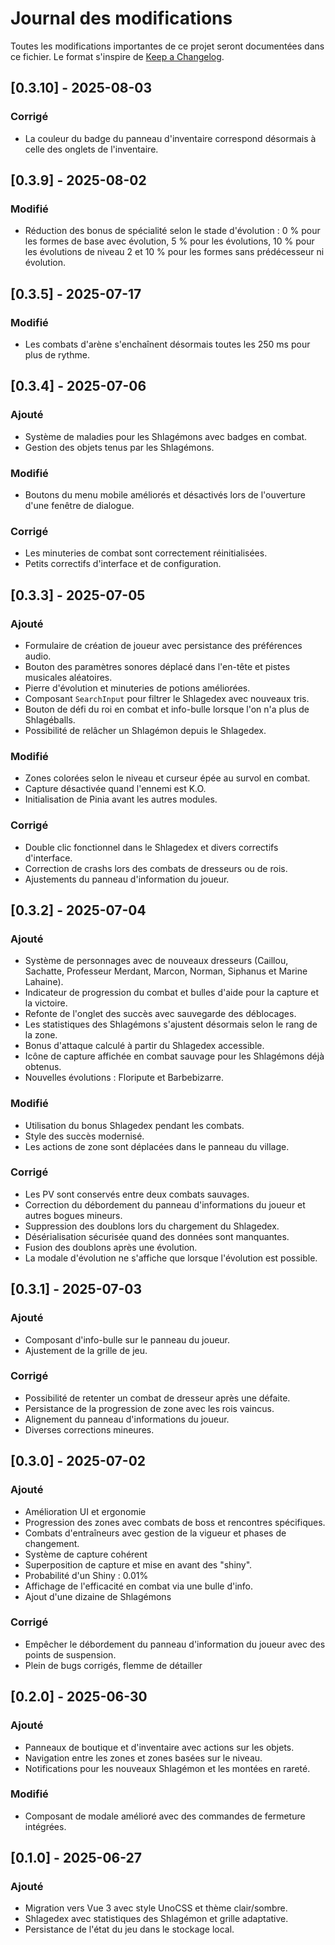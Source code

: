 # Journal des modifications

Toutes les modifications importantes de ce projet seront documentées dans ce fichier.
Le format s'inspire de [Keep a Changelog](https://keepachangelog.com/fr/1.0.0/).

## [0.3.10] - 2025-08-03

### Corrigé

- La couleur du badge du panneau d'inventaire correspond désormais à celle des onglets de l'inventaire.

## [0.3.9] - 2025-08-02

### Modifié

- Réduction des bonus de spécialité selon le stade d'évolution : 0 % pour les formes de base avec évolution, 5 % pour les évolutions, 10 % pour les évolutions de niveau 2 et 10 % pour les formes sans prédécesseur ni évolution.

## [0.3.5] - 2025-07-17

### Modifié

- Les combats d'arène s'enchaînent désormais toutes les 250 ms pour plus de rythme.

## [0.3.4] - 2025-07-06

### Ajouté

- Système de maladies pour les Shlagémons avec badges en combat.
- Gestion des objets tenus par les Shlagémons.

### Modifié

- Boutons du menu mobile améliorés et désactivés lors de l'ouverture d'une fenêtre de dialogue.

### Corrigé

- Les minuteries de combat sont correctement réinitialisées.
- Petits correctifs d'interface et de configuration.

## [0.3.3] - 2025-07-05

### Ajouté

- Formulaire de création de joueur avec persistance des préférences audio.
- Bouton des paramètres sonores déplacé dans l'en-tête et pistes musicales aléatoires.
- Pierre d'évolution et minuteries de potions améliorées.
- Composant `SearchInput` pour filtrer le Shlagedex avec nouveaux tris.
- Bouton de défi du roi en combat et info-bulle lorsque l'on n'a plus de Shlagéballs.
- Possibilité de relâcher un Shlagémon depuis le Shlagedex.

### Modifié

- Zones colorées selon le niveau et curseur épée au survol en combat.
- Capture désactivée quand l'ennemi est K.O.
- Initialisation de Pinia avant les autres modules.

### Corrigé

- Double clic fonctionnel dans le Shlagedex et divers correctifs d'interface.
- Correction de crashs lors des combats de dresseurs ou de rois.
- Ajustements du panneau d'information du joueur.

## [0.3.2] - 2025-07-04

### Ajouté

- Système de personnages avec de nouveaux dresseurs (Caillou, Sachatte, Professeur Merdant, Marcon, Norman, Siphanus et Marine Lahaine).
- Indicateur de progression du combat et bulles d'aide pour la capture et la victoire.
- Refonte de l'onglet des succès avec sauvegarde des déblocages.
- Les statistiques des Shlagémons s'ajustent désormais selon le rang de la zone.
- Bonus d'attaque calculé à partir du Shlagedex accessible.
- Icône de capture affichée en combat sauvage pour les Shlagémons déjà obtenus.
- Nouvelles évolutions : Floripute et Barbebizarre.

### Modifié

- Utilisation du bonus Shlagedex pendant les combats.
- Style des succès modernisé.
- Les actions de zone sont déplacées dans le panneau du village.

### Corrigé

- Les PV sont conservés entre deux combats sauvages.
- Correction du débordement du panneau d'informations du joueur et autres bogues mineurs.
- Suppression des doublons lors du chargement du Shlagedex.
- Désérialisation sécurisée quand des données sont manquantes.
- Fusion des doublons après une évolution.
- La modale d'évolution ne s'affiche que lorsque l'évolution est possible.

## [0.3.1] - 2025-07-03

### Ajouté

- Composant d'info-bulle sur le panneau du joueur.
- Ajustement de la grille de jeu.

### Corrigé

- Possibilité de retenter un combat de dresseur après une défaite.
- Persistance de la progression de zone avec les rois vaincus.
- Alignement du panneau d'informations du joueur.
- Diverses corrections mineures.

## [0.3.0] - 2025-07-02

### Ajouté

- Amélioration UI et ergonomie
- Progression des zones avec combats de boss et rencontres spécifiques.
- Combats d'entraîneurs avec gestion de la vigueur et phases de changement.
- Système de capture cohérent
- Superposition de capture et mise en avant des "shiny".
- Probabilité d'un Shiny : 0.01%
- Affichage de l'efficacité en combat via une bulle d'info.
- Ajout d'une dizaine de Shlagémons

### Corrigé

- Empêcher le débordement du panneau d'information du joueur avec des points de suspension.
- Plein de bugs corrigés, flemme de détailler

## [0.2.0] - 2025-06-30

### Ajouté

- Panneaux de boutique et d'inventaire avec actions sur les objets.
- Navigation entre les zones et zones basées sur le niveau.
- Notifications pour les nouveaux Shlagémon et les montées en rareté.

### Modifié

- Composant de modale amélioré avec des commandes de fermeture intégrées.

## [0.1.0] - 2025-06-27

### Ajouté

- Migration vers Vue 3 avec style UnoCSS et thème clair/sombre.
- Shlagedex avec statistiques des Shlagémon et grille adaptative.
- Persistance de l'état du jeu dans le stockage local.
